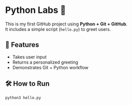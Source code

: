 # Python Labs 🐍

This is my first GitHub project using **Python + Git + GitHub**.  
It includes a simple script (`hello.py`) to greet users.  

## 🚀 Features
- Takes user input
- Returns a personalized greeting
- Demonstrates Git + Python workflow

## 🛠 How to Run
```bash
python3 hello.py
